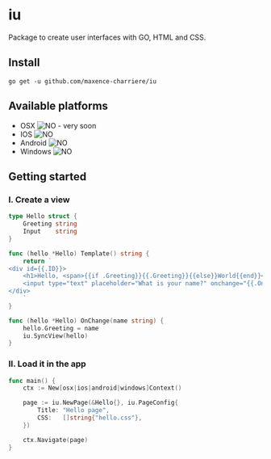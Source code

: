 # iu
Package to create user interfaces with GO, HTML and CSS.

## Install
```
go get -u github.com/maxence-charriere/iu
```

## Available platforms
- OSX
![NO](https://upload.wikimedia.org/wikipedia/commons/thumb/c/c4/No_icon_red.svg/16px-No_icon_red.svg.png) - very soon
- IOS
![NO](https://upload.wikimedia.org/wikipedia/commons/thumb/c/c4/No_icon_red.svg/16px-No_icon_red.svg.png)
- Android
![NO](https://upload.wikimedia.org/wikipedia/commons/thumb/c/c4/No_icon_red.svg/16px-No_icon_red.svg.png)
- Windows
![NO](https://upload.wikimedia.org/wikipedia/commons/thumb/c/c4/No_icon_red.svg/16px-No_icon_red.svg.png)

## Getting started
### I. Create a view
```go
type Hello struct {
	Greeting string
	Input    string
}

func (hello *Hello) Template() string {
	return `
<div id={{.ID}}>
    <h1>Hello, <span>{{if .Greeting}}{{.Greeting}}{{else}}World{{end}}</span></h1>
    <input type="text" placeholder="What is your name?" onchange="{{.OnEvent "OnChange" "value"}}">
</div>
    `
}

func (hello *Hello) OnChange(name string) {
    hello.Greeting = name
    iu.SyncView(hello)
}

```

### II. Load it in the app
```go
func main() {
	ctx := New[osx|ios|android|windows]Context()

	page := iu.NewPage(&Hello{}, iu.PageConfig{
		Title: "Hello page",
		CSS:   []string{"hello.css"},
	})

	ctx.Navigate(page)
}
```
